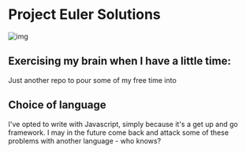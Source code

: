 # Project Euler Solutions

![img](https://projecteuler.net/images/euler_portrait.png)

## Exercising my brain when I have a little time:
Just another repo to pour some of my free time into

## Choice of language
I've opted to write with Javascript, simply because it's a get up and go framework. I may in the future come back and attack some of these problems with another language - who knows?


